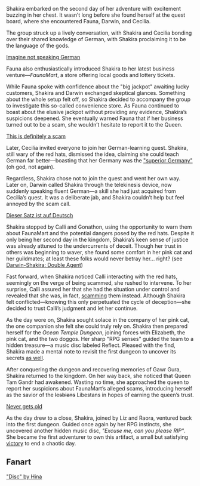 Shakira embarked on the second day of her adventure with excitement buzzing in her chest. It wasn’t long before she found herself at the quest board, where she encountered Fauna, Darwin, and Cecilia.

The group struck up a lively conversation, with Shakira and Cecilia bonding over their shared knowledge of German, with Shakira proclaiming it to be the language of the gods.

[Imagine not speaking German](#embed:https://www.youtube.com/live/qKlzaYirN88?feature=shared&t=378)

Fauna also enthusiastically introduced Shakira to her latest business venture—_FaunaMart_, a store offering local goods and lottery tickets.

While Fauna spoke with confidence about the "big jackpot" awaiting lucky customers, Shakira and Darwin exchanged skeptical glances. Something about the whole setup felt off, so Shakira decided to accompany the group to investigate this so-called convenience store. As Fauna continued to boast about the elusive jackpot without providing any evidence, Shakira’s suspicions deepened. She eventually warned Fauna that if her business turned out to be a scam, she wouldn’t hesitate to report it to the Queen.

[This is definitely a scam](#embed:https://www.youtube.com/live/qKlzaYirN88?feature=shared&t=1129)

Later, Cecilia invited everyone to join her German-learning quest. Shakira, still wary of the red hats, dismissed the idea, claiming she could teach German far better—boasting that her Germany was the ["superior Germany"](https://www.youtube.com/live/qKlzaYirN88?feature=shared&t=1335) (oh god, not again).

Regardless, Shakira chose not to join the quest and went her own way. Later on, Darwin called Shakira through the telekinesis device, now suddenly speaking fluent German—a skill she had just acquired from Cecilia’s quest. It was a deliberate jab, and Shakira couldn’t help but feel annoyed by the scam call.

[Dieser Satz ist auf Deutsch](#embed:https://www.youtube.com/embed/qKlzaYirN88?si=cYKwhcQJE8Dwtauq&start=1719)

Shakira stopped by Calli and Gonathon, using the opportunity to warn them about FaunaMart and the potential dangers posed by the red hats. Despite it only being her second day in the kingdom, Shakira’s keen sense of justice was already attuned to the undercurrents of deceit. Though her trust in others was beginning to waver, she found some comfort in her pink cat and her guildmates; at least these folks would never betray her... right? (see [Darwin-Shakira: Double Agent](#edge:kiara-moom))

Fast forward, when Shakira noticed Calli interacting with the red hats, seemingly on the verge of being scammed, she rushed to intervene. To her surprise, Calli assured her that she had the situation under control and revealed that she was, in fact, [scamming](https://www.youtube.com/live/qKlzaYirN88?feature=shared&t=2663) them instead. Although Shakira felt conflicted—knowing this only perpetuated the cycle of deception—she decided to trust Calli’s judgment and let her continue.

As the day wore on, Shakira sought solace in the company of her pink cat, the one companion she felt she could truly rely on. Shakira then prepared herself for the _Ocean Temple Dungeon_, joining forces with Elizabeth, the pink cat, and the two doggos. Her sharp "RPG senses" guided the team to a hidden treasure—a music disc labeled Reflect. Pleased with the find, Shakira made a mental note to revisit the first dungeon to uncover its secrets [as well](https://www.youtube.com/live/qKlzaYirN88?feature=shared&t=9051).

After conquering the dungeon and recovering memories of Gawr Gura, Shakira returned to the kingdom. On her way back, she noticed that Queen Tam Gandr had awakened. Wasting no time, she approached the queen to report her suspicions about FaunaMart’s alleged scams, introducing herself as the savior of the ~~lesbians~~ Libestans in hopes of earning the queen’s trust.

[Never gets old](#embed:https://www.youtube.com/live/qKlzaYirN88?feature=shared&t=9867)

As the day drew to a close, Shakira, joined by Liz and Raora, ventured back into the first dungeon. Guided once again by her RPG instincts, she uncovered another hidden music disc, _"Excuse me, can you please RIP"_. She became the first adventurer to own this artifact, a small but satisfying [victory](https://www.youtube.com/live/qKlzaYirN88?feature=shared&t=13548) to end a chaotic day.

## Fanart

["Disc" by Hina](https://x.com/HYurisaki/status/1904203019035824337)

<!-- calli -->
